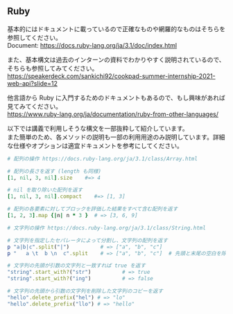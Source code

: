 ## Ruby

基本的にはドキュメントに載っているので正確なものや網羅的なものはそちらを参照してください。  
Document: https://docs.ruby-lang.org/ja/3.1/doc/index.html  

また、基本構文は過去のインターンの資料でわかりやすく説明されているので、そちらも参照してみてください。  
https://speakerdeck.com/sankichi92/cookpad-summer-internship-2021-web-api?slide=12

他言語から Ruby に入門するためのドキュメントもあるので、もし興味があれば見てみてください。  
https://www.ruby-lang.org/ja/documentation/ruby-from-other-languages/

以下では講義で利用しそうな構文を一部抜粋して紹介しています。  
また簡単のため、各メソッドの説明も一部の利用用途のみ説明しています。詳細な仕様やオプションは適宜ドキュメントを参考にしてください。  

```rb
# 配列の操作 https://docs.ruby-lang.org/ja/3.1/class/Array.html

# 配列の長さを返す (length も同様)
[1, nil, 3, nil].size    #=> 4

# nil を取り除いた配列を返す
[1, nil, 3, nil].compact    #=> [1, 3]

# 配列の各要素に対してブロックを評価した結果をすべて含む配列を返す
[1, 2, 3].map {|n| n * 3 }  # => [3, 6, 9]
```

```rb
# 文字列の操作 https://docs.ruby-lang.org/ja/3.1/class/String.html

# 文字列を指定したセパレータによって分割し、文字列の配列を返す
p "a|b|c".split("|")          # => ["a", "b", "c"]   
p "   a \t  b \n  c".split    # => ["a", "b", "c"]  # 先頭と末尾の空白を除いたうえで、空白文字(" \t\r\n\f\v")で分割する。

# 文字列の先頭が引数の文字列と一致すれば true を返す
"string".start_with?("str")          # => true
"string".start_with?("ing")          # => false

# 文字列の先頭から引数の文字列を削除した文字列のコピーを返す
"hello".delete_prefix("hel") # => "lo"
"hello".delete_prefix("llo") # => "hello"
```
